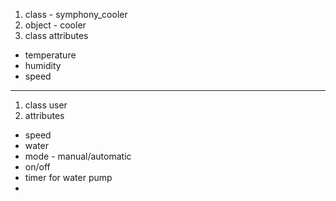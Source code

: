 1. class - symphony_cooler
2. object - cooler
3. class attributes 
  - temperature
  - humidity
  - speed



---
1. class user
2. attributes
  - speed
  - water
  - mode - manual/automatic
  - on/off
  - timer for water pump
  - 
